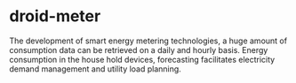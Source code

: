 # droid-meter
The development of smart energy metering technologies, a huge amount of consumption data can be retrieved on a daily and hourly basis. Energy consumption in the house hold devices, forecasting facilitates electricity demand management and utility load planning. 
